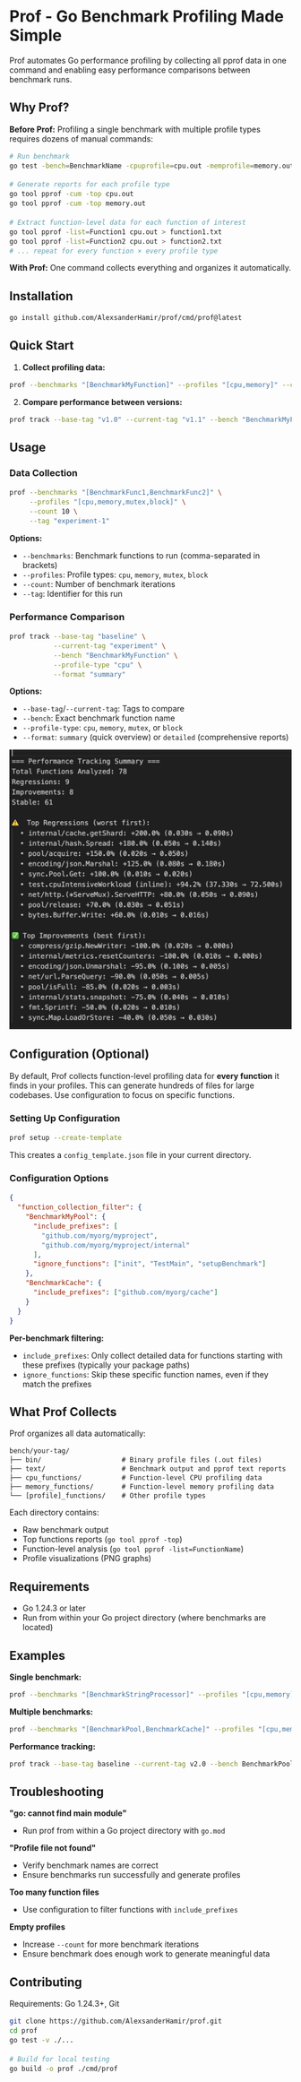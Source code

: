 # Prof - Go Benchmark Profiling Made Simple

Prof automates Go performance profiling by collecting all pprof data in one command and enabling easy performance comparisons between benchmark runs.

## Why Prof?

**Before Prof:** Profiling a single benchmark with multiple profile types requires dozens of manual commands:

```bash
# Run benchmark
go test -bench=BenchmarkName -cpuprofile=cpu.out -memprofile=memory.out ...

# Generate reports for each profile type
go tool pprof -cum -top cpu.out
go tool pprof -cum -top memory.out

# Extract function-level data for each function of interest
go tool pprof -list=Function1 cpu.out > function1.txt
go tool pprof -list=Function2 cpu.out > function2.txt
# ... repeat for every function × every profile type
```

**With Prof:** One command collects everything and organizes it automatically.

## Installation

```bash
go install github.com/AlexsanderHamir/prof/cmd/prof@latest
```

## Quick Start

1. **Collect profiling data:**

```bash
prof --benchmarks "[BenchmarkMyFunction]" --profiles "[cpu,memory]" --count 5 --tag "v1.0"
```

2. **Compare performance between versions:**

```bash
prof track --base-tag "v1.0" --current-tag "v1.1" --bench "BenchmarkMyFunction" --profile-type "cpu"
```

## Usage

### Data Collection

```bash
prof --benchmarks "[BenchmarkFunc1,BenchmarkFunc2]" \
     --profiles "[cpu,memory,mutex,block]" \
     --count 10 \
     --tag "experiment-1"
```

**Options:**

- `--benchmarks`: Benchmark functions to run (comma-separated in brackets)
- `--profiles`: Profile types: `cpu`, `memory`, `mutex`, `block`
- `--count`: Number of benchmark iterations
- `--tag`: Identifier for this run

### Performance Comparison

```bash
prof track --base-tag "baseline" \
           --current-tag "experiment" \
           --bench "BenchmarkMyFunction" \
           --profile-type "cpu" \
           --format "summary"
```

**Options:**

- `--base-tag`/`--current-tag`: Tags to compare
- `--bench`: Exact benchmark function name
- `--profile-type`: `cpu`, `memory`, `mutex`, or `block`
- `--format`: `summary` (quick overview) or `detailed` (comprehensive reports)

![Performance comparison example](./summary_example.png)

## Configuration (Optional)

By default, Prof collects function-level profiling data for **every function** it finds in your profiles. This can generate hundreds of files for large codebases. Use configuration to focus on specific functions.

### Setting Up Configuration

```bash
prof setup --create-template
```

This creates a `config_template.json` file in your current directory.

### Configuration Options

```json
{
  "function_collection_filter": {
    "BenchmarkMyPool": {
      "include_prefixes": [
        "github.com/myorg/myproject",
        "github.com/myorg/myproject/internal"
      ],
      "ignore_functions": ["init", "TestMain", "setupBenchmark"]
    },
    "BenchmarkCache": {
      "include_prefixes": ["github.com/myorg/cache"]
    }
  }
}
```

**Per-benchmark filtering:**

- `include_prefixes`: Only collect detailed data for functions starting with these prefixes (typically your package paths)
- `ignore_functions`: Skip these specific function names, even if they match the prefixes

## What Prof Collects

Prof organizes all data automatically:

```
bench/your-tag/
├── bin/                    # Binary profile files (.out files)
├── text/                   # Benchmark output and pprof text reports
├── cpu_functions/          # Function-level CPU profiling data
├── memory_functions/       # Function-level memory profiling data
└── [profile]_functions/    # Other profile types
```

Each directory contains:

- Raw benchmark output
- Top functions reports (`go tool pprof -top`)
- Function-level analysis (`go tool pprof -list=FunctionName`)
- Profile visualizations (PNG graphs)

## Requirements

- Go 1.24.3 or later
- Run from within your Go project directory (where benchmarks are located)

## Examples

**Single benchmark:**

```bash
prof --benchmarks "[BenchmarkStringProcessor]" --profiles "[cpu,memory]" --count 5 --tag "baseline"
```

**Multiple benchmarks:**

```bash
prof --benchmarks "[BenchmarkPool,BenchmarkCache]" --profiles "[cpu,memory,mutex]" --count 10 --tag "v2.0"
```

**Performance tracking:**

```bash
prof track --base-tag baseline --current-tag v2.0 --bench BenchmarkPool --profile-type cpu --format summary
```

## Troubleshooting

**"go: cannot find main module"**

- Run prof from within a Go project directory with `go.mod`

**"Profile file not found"**

- Verify benchmark names are correct
- Ensure benchmarks run successfully and generate profiles

**Too many function files**

- Use configuration to filter functions with `include_prefixes`

**Empty profiles**

- Increase `--count` for more benchmark iterations
- Ensure benchmark does enough work to generate meaningful data

## Contributing

Requirements: Go 1.24.3+, Git

```bash
git clone https://github.com/AlexsanderHamir/prof.git
cd prof
go test -v ./...

# Build for local testing
go build -o prof ./cmd/prof
```
